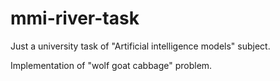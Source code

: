 # mmi-river-task
Just a university task of "Artificial intelligence models" subject.

Implementation of "wolf goat cabbage" problem.
